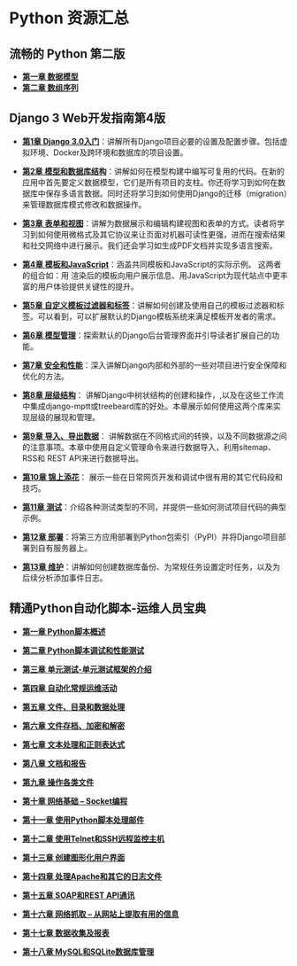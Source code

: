 # Python 资源汇总
## 流畅的 Python 第二版

* **[第一章 数据模型](fluent-python/01.md)**
* **[第二章 数组序列](fluent-python/02.md)**



## Django 3 Web开发指南第4版

* [**第1章 Django 3.0入门**](django3/01.md)：讲解所有Django项目必要的设置及配置步骤。包括虚拟环境、Docker及跨环境和数据库的项目设置。

* [**第2章 模型和数据库结构**](django3/02.md)：讲解如何在模型构建中编写可复用的代码。在新的应用中首先要定义数据模型，它们是所有项目的支柱。你还将学习到如何在数据库中保存多语言数据。同时还将学习到如何使用Django的迁移（migration）来管理数据库模式修改和数据操作。

* [**第3章 表单和视图**](django3/03.md)：讲解为数据展示和编辑构建视图和表单的方式。读者将学习到如何使用微格式及其它协议来让页面对机器可读性更强，进而在搜索结果和社交网络中进行展示。我们还会学习如生成PDF文档并实现多语言搜索。

* [**第4章 模板和JavaScript**](https://alanhou.org/django3-templates-javascript/)：涵盖共同模板和JavaScript的实际示例。 这两者的组合如：用 渲染后的模板向用户展示信息、用JavaScript为现代站点中更丰富的用户体验提供关键性的提升。

* [**第5章 自定义模板过滤器和标签**](https://alanhou.org/django3-custom-template-filters-tags/)：讲解如何创建及使用自己的模板过滤器和标签。可以看到，可以扩展默认的Django模板系统来满足模板开发者的需求。

* [**第6章 模型管理**](https://alanhou.org/django3-model-administration/)：探索默认的Django后台管理界面并引导读者扩展自己的功能。

* [**第7章 安全和性能**](https://alanhou.org/django3-security-performance/)：深入讲解Django内部和外部的一些对项目进行安全保障和优化的方法。

* [**第8章 层级结构**](https://alanhou.org/django3-hierarchical-structures/)： 讲解Django中树状结构的创建和操作，,以及在这些工作流中集成django-mptt或treebeard库的好处。本章展示如何使用这两个库来实现层级的展现和管理。

* [**第9章 导入、导出数据**](https://alanhou.org/django3-importing-exporting-data/)： 讲解数据在不同格式间的转换，以及不同数据源之间的注意事项。本章中使用自定义管理命令来进行数据导入，利用sitemap、RSS和 REST API来进行数据导出。

* [**第10章 锦上添花**](https://alanhou.org/django3-bells-whistles/)： 展示一些在日常网页开发和调试中很有用的其它代码段和技巧。

* [**第11章 测试**](https://alanhou.org/django3-testing/)：介绍各种测试类型的不同，并提供一些如何测试项目代码的典型示例。

* [**第12章 部署**](https://alanhou.org/django3-deployment/)：将第三方应用部署到Python包索引（PyPI）并将Django项目部署到自有服务器上。

* [**第13章 维护**](https://alanhou.org/django3-maintenance/)：讲解如何创建数据库备份、为常规任务设置定时任务，以及为后续分析添加事件日志。

## 精通Python自动化脚本-运维人员宝典

* **[第一章 Python脚本概述](python-scripting/01.md)**

* **[第二章 Python脚本调试和性能测试](python-scripting/02.md)**

* **[第三章 单元测试-单元测试框架的介绍](python-scripting/03.md)**

* **[第四章 自动化常规运维活动](python-scripting/04.md)**

* **[第五章 文件、目录和数据处理](python-scripting/05.md)**

* **[第六章 文件存档、加密和解密](python-scripting/06.md)**

* **[第七章 文本处理和正则表达式](python-scripting/07.md)**

* **[第八章 文档和报告](python-scripting/08.md)**

* **[第九章 操作各类文件](python-scripting/09.md)**

* **[第十章 网络基础 – Socket编程](python-scripting/10.md)**

* **[第十一章 使用Python脚本处理邮件](python-scripting/11.md)**

* **[第十二章 使用Telnet和SSH远程监控主机](python-scripting/12.md)**

* **[第十三章 创建图形化用户界面](python-scripting/13.md)**

* **[第十四章 处理Apache和其它的日志文件](python-scripting/14.md)**

* **[第十五章 SOAP和REST API通讯](python-scripting/15.md)**

* **[第十六章 网络抓取 – 从网站上提取有用的信息](python-scripting/16.md)**

* **[第十七章 数据收集及报表](python-scripting/17.md)**

* **[第十八章 MySQL和SQLite数据库管理](python-scripting/18.md)**

